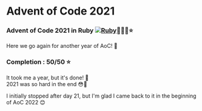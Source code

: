 # Advent of Code 2021

### Advent of Code 2021 in Ruby [![Ruby](https://cdn.emojidex.com/emoji/mdpi/Ruby.png "Ruby")](https://www.ruby-lang.org)🎄🎁🎅⭐️

Here we go again for another year of AoC! 🙌

### Completion : 50/50 ⭐️

It took me a year, but it's done! 🎉  
2021 was so hard in the end 😳🥵

I initially stopped after day 21, but I'm glad I came back to it in the beginning of AoC 2022 😊